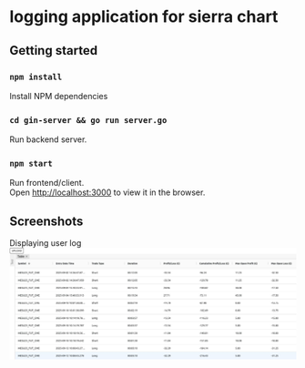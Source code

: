 # logging application for sierra chart

## Getting started

### `npm install`
Install NPM dependencies  

### `cd gin-server && go run server.go`  
Run backend server.

### `npm start`
Run frontend/client.  
Open [http://localhost:3000](http://localhost:3000) to view it in the browser.

## Screenshots  

Displaying user log  
![1.jpg](src/Screenshots/1.jpg)